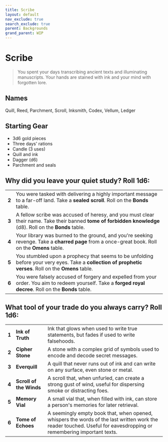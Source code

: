 ```yaml
---
title: Scribe
layout: default
nav_exclude: true
search_exclude: true
parent: Backgrounds
grand_parent: WIP
---
```


# Scribe

> You spent your days transcribing ancient texts and illuminating manuscripts. Your hands are stained with ink and your mind with forgotten lore. 

## Names
Quill, Reed, Parchment, Scroll, Inksmith, Codex, Vellum, Ledger

## Starting Gear

- 3d6 gold pieces
- Three days' rations
- Candle (3 uses)
- Quill and ink
- Dagger (d6)
- Parchment and seals

## Why did you leave your quiet study? Roll 1d6:


|       |                                                                                                                                                                                   |
| ----- | --------------------------------------------------------------------------------------------------------------------------------------------------------------------------------- |
| **2** | You were tasked with delivering a highly important message to a far-off land. Take a **sealed scroll**. Roll on the **Bonds** table.                                                                                                   |
| **3** | A fellow scribe was accused of heresy, and you must clear their name. Take their banned **tome of forbidden knowledge** (d8). Roll on the **Bonds** table.                                                                             |
| **4** | Your library was burned to the ground, and you're seeking revenge. Take a **charred page** from a once-great book.  Roll on the **Omens** table.                                                                                       |
| **5** | You stumbled upon a prophecy that seems to be unfolding before your very eyes. Take a **collection of prophetic verses**. Roll on the **Omens** table.                                                                                 |
| **6** | You were falsely accused of forgery and expelled from your order. You aim to redeem yourself. Take a **forged royal decree**. Roll on the **Bonds** table.                                                                             |

## What tool of your trade do you always carry? Roll 1d6:

|       |                         |                                                                                                                                                                    |
| ----- | ----------------------- | ------------------------------------------------------------------------------------------------------------------------------------------------------------------ |
| **1** | **Ink of Truth**        | Ink that glows when used to write true statements, but fades if used to write falsehoods.                                                                          |
| **2** | **Cipher Stone**        | A stone with a complex grid of symbols used to encode and decode secret messages.                                                                                  |
| **3** | **Everquill**           | A quill that never runs out of ink and can write on any surface, even stone or metal.                                                                              |
| **4** | **Scroll of the Winds** | A scroll that, when unfurled, can create a strong gust of wind, useful for dispersing smoke or distracting foes.                                                   |
| **5** | **Memory Vial**         | A small vial that, when filled with ink, can store a person's memories for later retrieval.                                                                        |
| **6** | **Tome of Echoes**      | A seemingly empty book that, when opened, whispers the words of the last written work the reader touched. Useful for eavesdropping or remembering important texts. |